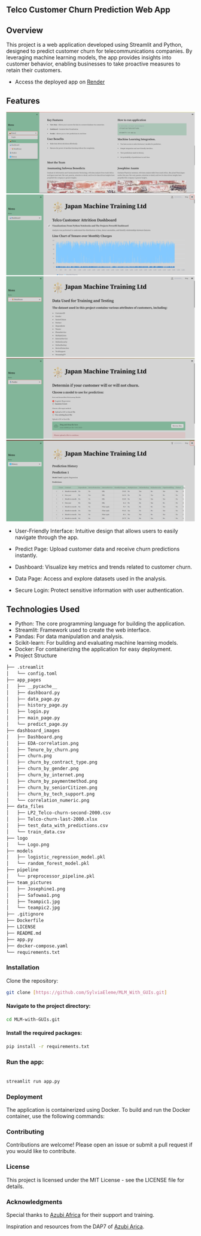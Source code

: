 ## Telco Customer Churn Prediction Web App


## Overview
 This project is a web application developed using Streamlit and Python, designed to predict customer churn for telecommunications companies. By leveraging machine learning models, the app provides insights into customer behavior, enabling businesses to take proactive measures to retain their customers.
- Access the deployed app on [Render](https://mlm-with-guis.onrender.com/)


## **Features**
![.](https://github.com/Safowaa/MLM-with-GUIs/blob/master/readmePictures/Screenshot%202024-09-21%20163448.png)
![.](https://github.com/Safowaa/MLM-with-GUIs/blob/master/readmePictures/Screenshot%202024-09-01%20202247.png)
![.](https://github.com/Safowaa/MLM-with-GUIs/blob/master/readmePictures/Screenshot%202024-09-01%20202147.png)
![.](https://github.com/Safowaa/MLM-with-GUIs/blob/master/readmePictures/Screenshot%202024-09-01%20202128.png)
![.](https://github.com/Safowaa/MLM-with-GUIs/blob/master/readmePictures/Screenshot%202024-09-01%20202059.png)


- User-Friendly Interface: Intuitive design that allows users to easily navigate through the app.

- Predict Page: Upload customer data and receive churn predictions instantly.

- Dashboard: Visualize key metrics and trends related to customer churn.

- Data Page: Access and explore datasets used in the analysis.

- Secure Login: Protect sensitive information with user authentication.


## **Technologies Used**

- Python: The core programming language for building the application.
- Streamlit: Framework used to create the web interface.
- Pandas: For data manipulation and analysis.
- Scikit-learn: For building and evaluating machine learning models.
- Docker: For containerizing the application for easy deployment.
- Project Structure


``` bash
├── .streamlit
│   └── config.toml
├── app_pages
│   ├── __pycache__
│   ├── dashboard.py
│   ├── data_page.py
│   ├── history_page.py
│   ├── login.py
│   ├── main_page.py
│   └── predict_page.py
├── dashboard_images
│   ├── Dashboard.png
│   ├── EDA-correlation.png
│   ├── Tenure_by_churn.png
│   ├── churn.png
│   ├── churn_by_contract_type.png
│   ├── churn_by_gender.png
│   ├── churn_by_internet.png
│   ├── churn_by_paymentmethod.png
│   ├── churn_by_seniorCitizen.png
│   ├── churn_by_tech_support.png
│   └── correlation_numeric.png
├── data_files
│   ├── LP2_Telco-churn-second-2000.csv
│   ├── Telco-churn-last-2000.xlsx
│   ├── test_data_with_predictions.csv
│   └── train_data.csv
├── logo
│   └── Logo.png
├── models
│   ├── logistic_regression_model.pkl
│   └── random_forest_model.pkl
├── pipeline
│   └── preprocessor_pipeline.pkl
├── team_pictures
│   ├── Josephine1.png
│   ├── Safowaa1.png
│   ├── Teampic1.jpg
│   └── teampic2.jpg
├── .gitignore
├── Dockerfile
├── LICENSE
├── README.md
├── app.py
├── docker-compose.yaml
└── requirements.txt
```

### Installation
Clone the repository:
```bash
git clone [https://github.com/SylviaEleme/MLM_With_GUIs.git]
```

#### Navigate to the project directory:
```bash
cd MLM-with-GUIs.git
```

#### Install the required packages:
```bash
pip install -r requirements.txt
```

### Run the app:
```bash

streamlit run app.py
```

### Deployment

The application is containerized using Docker. To build and run the Docker container, use the following commands:

### Contributing

Contributions are welcome! Please open an issue or submit a pull request if you would like to contribute.

### License

This project is licensed under the MIT License - see the LICENSE file for details.

### Acknowledgments

Special thanks to [Azubi Africa](https://www.azubiafrica.org/data-analytics?utm_source=medium,linkedin&utm_medium=articles&utm_campaign=DAP+Learners) for their support and training.

Inspiration and resources from the DAP7 of [Azubi Arica](https://www.azubiafrica.org/data-analytics?utm_source=medium,linkedin&utm_medium=articles&utm_campaign=DAP+Learners).
